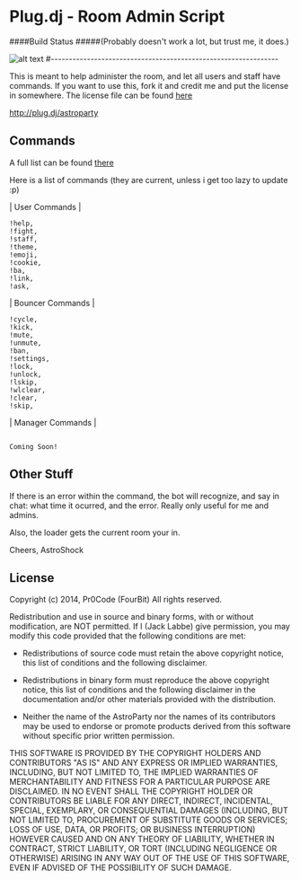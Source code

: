 Plug.dj - Room Admin Script
======

####Build Status
#####(Probably doesn't work a lot, but trust me, it does.)

![alt text](https://travis-ci.org/Pr0Code/Sound.svg?branch=master)
#---------------------------------------------------------------

This is meant to help administer the room, and let all users and staff have commands. If you want to use this, fork it and credit me and put the license in somewhere. The license file can be found [here](https://github.com/Pr0Code/Sound/blob/master/LICENSE)

http://plug.dj/astroparty

Commands
-----
A full list can be found [there](http://astroshock.bl.ee/soundbot)

Here is a list of commands (they are current, unless i get too lazy to update :p)

| User Commands |

```
!help,
!fight,
!staff,
!theme,
!emoji,
!cookie,
!ba,
!link,
!ask,
```

| Bouncer Commands |

```
!cycle,
!kick,
!mute,
!unmute,
!ban,
!settings,
!lock,
!unlock,
!lskip,
!wlclear,
!clear,
!skip,
```

| Manager Commands |

```

Coming Soon!

```

Other Stuff
-----
If there is an error within the command, the bot will recognize, and say in chat: what time it ocurred, and the error. Really only useful for me and admins.

Also, the loader gets the current room your in.

Cheers,
AstroShock

License
-----

Copyright (c) 2014, Pr0Code (FourBit)
All rights reserved.

Redistribution and use in source and binary forms, with or without
modification, are NOT permitted. If I (Jack Labbe) give permission, you may modify this code provided that the following conditions are met:

* Redistributions of source code must retain the above copyright notice, this
  list of conditions and the following disclaimer.

* Redistributions in binary form must reproduce the above copyright notice,
  this list of conditions and the following disclaimer in the documentation
  and/or other materials provided with the distribution.

* Neither the name of the AstroParty nor the names of its
  contributors may be used to endorse or promote products derived from
  this software without specific prior written permission.

THIS SOFTWARE IS PROVIDED BY THE COPYRIGHT HOLDERS AND CONTRIBUTORS "AS IS"
AND ANY EXPRESS OR IMPLIED WARRANTIES, INCLUDING, BUT NOT LIMITED TO, THE
IMPLIED WARRANTIES OF MERCHANTABILITY AND FITNESS FOR A PARTICULAR PURPOSE ARE
DISCLAIMED. IN NO EVENT SHALL THE COPYRIGHT HOLDER OR CONTRIBUTORS BE LIABLE
FOR ANY DIRECT, INDIRECT, INCIDENTAL, SPECIAL, EXEMPLARY, OR CONSEQUENTIAL
DAMAGES (INCLUDING, BUT NOT LIMITED TO, PROCUREMENT OF SUBSTITUTE GOODS OR
SERVICES; LOSS OF USE, DATA, OR PROFITS; OR BUSINESS INTERRUPTION) HOWEVER
CAUSED AND ON ANY THEORY OF LIABILITY, WHETHER IN CONTRACT, STRICT LIABILITY,
OR TORT (INCLUDING NEGLIGENCE OR OTHERWISE) ARISING IN ANY WAY OUT OF THE USE
OF THIS SOFTWARE, EVEN IF ADVISED OF THE POSSIBILITY OF SUCH DAMAGE.
